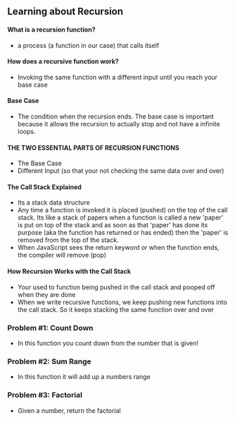 ## Learning about Recursion 
#### What is a recursion function?
- a process (a function in our case) that calls itself

#### How does a recursive function work?
- Invoking the same function with a different input until you reach your base case

#### Base Case 
- The condition when the recursion ends. The base case is important because it allows the recursion to actually stop and not have a infinite loops.

#### THE TWO ESSENTIAL PARTS OF RECURSION FUNCTIONS
-   The Base Case 
- Different Input (so that your not checking the same data over and over)

#### The Call Stack Explained  
- Its a stack data structure 
- Any time a function is invoked it is placed (pushed) on the top of the call stack. Its like a stack of papers when a function is called a new 'paper' is put on top of the stack and as soon as that 'paper' has done its purpose (aka the function has returned or has ended) then the 'paper' is removed from the top of the stack. 
- When JavaScript sees the return keyword or when the function ends, the compiler will remove (pop)

#### How Recursion Works with the Call Stack
- Your used to function being pushed in the call stack and pooped off when they are done 
- When we write recursive functions, we keep pushing new functions into the call stack. So it keeps stacking the same function over and over

### Problem #1: Count Down
- In this function you count down from the number that is given! 

### Problem #2: Sum Range
- In this function it will add up a numbers range 

### Problem #3: Factorial 
- Given a number, return the factorial 
